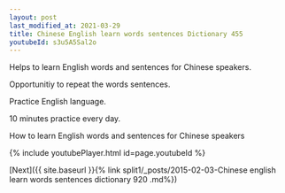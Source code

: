 ```yaml
---
layout: post
last_modified_at: 2021-03-29
title: Chinese English learn words sentences Dictionary 455 
youtubeId: s3u5A5Sal2o
---
```

 
 
Helps to learn English words and sentences for Chinese speakers.

Opportunitiy to repeat the words sentences. 

Practice English language. 
 
10 minutes practice every day. 
 
How to learn English words and sentences for Chinese speakers 
 
{% include youtubePlayer.html id=page.youtubeId %}
 
 
[Next]({{ site.baseurl }}{% link  split1/_posts/2015-02-03-Chinese english learn words sentences dictionary 920 .md%})
 
